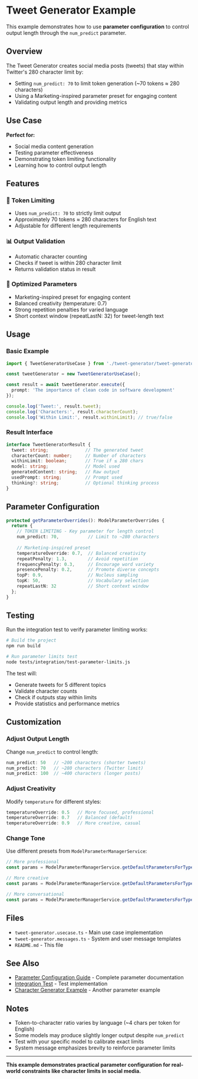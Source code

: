 # Tweet Generator Example

This example demonstrates how to use **parameter configuration** to control output length through the `num_predict` parameter.

## Overview

The Tweet Generator creates social media posts (tweets) that stay within Twitter's 280 character limit by:
- Setting `num_predict: 70` to limit token generation (~70 tokens ≈ 280 characters)
- Using a Marketing-inspired parameter preset for engaging content
- Validating output length and providing metrics

## Use Case

**Perfect for:**
- Social media content generation
- Testing parameter effectiveness
- Demonstrating token limiting functionality
- Learning how to control output length

## Features

### 🎯 Token Limiting
- Uses `num_predict: 70` to strictly limit output
- Approximately 70 tokens ≈ 280 characters for English text
- Adjustable for different length requirements

### 📊 Output Validation
- Automatic character counting
- Checks if tweet is within 280 character limit
- Returns validation status in result

### 🎨 Optimized Parameters
- Marketing-inspired preset for engaging content
- Balanced creativity (temperature: 0.7)
- Strong repetition penalties for varied language
- Short context window (repeatLastN: 32) for tweet-length text

## Usage

### Basic Example

```typescript
import { TweetGeneratorUseCase } from './tweet-generator/tweet-generator.usecase';

const tweetGenerator = new TweetGeneratorUseCase();

const result = await tweetGenerator.execute({
  prompt: 'The importance of clean code in software development'
});

console.log('Tweet:', result.tweet);
console.log('Characters:', result.characterCount);
console.log('Within Limit:', result.withinLimit); // true/false
```

### Result Interface

```typescript
interface TweetGeneratorResult {
  tweet: string;              // The generated tweet
  characterCount: number;     // Number of characters
  withinLimit: boolean;       // True if ≤ 280 chars
  model: string;              // Model used
  generatedContent: string;   // Raw output
  usedPrompt: string;         // Prompt used
  thinking?: string;          // Optional thinking process
}
```

## Parameter Configuration

```typescript
protected getParameterOverrides(): ModelParameterOverrides {
  return {
    // TOKEN LIMITING - Key parameter for length control
    num_predict: 70,           // Limit to ~280 characters
    
    // Marketing-inspired preset
    temperatureOverride: 0.7,  // Balanced creativity
    repeatPenalty: 1.3,        // Avoid repetition
    frequencyPenalty: 0.3,     // Encourage word variety
    presencePenalty: 0.2,      // Promote diverse concepts
    topP: 0.9,                 // Nucleus sampling
    topK: 50,                  // Vocabulary selection
    repeatLastN: 32            // Short context window
  };
}
```

## Testing

Run the integration test to verify parameter limiting works:

```bash
# Build the project
npm run build

# Run parameter limits test
node tests/integration/test-parameter-limits.js
```

The test will:
- Generate tweets for 5 different topics
- Validate character counts
- Check if outputs stay within limits
- Provide statistics and performance metrics

## Customization

### Adjust Output Length

Change `num_predict` to control length:

```typescript
num_predict: 50   // ~200 characters (shorter tweets)
num_predict: 70   // ~280 characters (Twitter limit)
num_predict: 100  // ~400 characters (longer posts)
```

### Adjust Creativity

Modify `temperature` for different styles:

```typescript
temperatureOverride: 0.5   // More focused, professional
temperatureOverride: 0.7   // Balanced (default)
temperatureOverride: 0.9   // More creative, casual
```

### Change Tone

Use different presets from `ModelParameterManagerService`:

```typescript
// More professional
const params = ModelParameterManagerService.getDefaultParametersForType('factual');

// More creative
const params = ModelParameterManagerService.getDefaultParametersForType('creative_writing');

// More conversational
const params = ModelParameterManagerService.getDefaultParametersForType('dialogue');
```

## Files

- `tweet-generator.usecase.ts` - Main use case implementation
- `tweet-generator.messages.ts` - System and user message templates
- `README.md` - This file

## See Also

- [Parameter Configuration Guide](../../../docs/OLLAMA_PARAMETERS.md) - Complete parameter documentation
- [Integration Test](../../../tests/integration/test-parameter-limits.js) - Test implementation
- [Character Generator Example](../character-generator/) - Another parameter example

## Notes

- Token-to-character ratio varies by language (~4 chars per token for English)
- Some models may produce slightly longer output despite `num_predict`
- Test with your specific model to calibrate exact limits
- System message emphasizes brevity to reinforce parameter limits

---

**This example demonstrates practical parameter configuration for real-world constraints like character limits in social media.**
